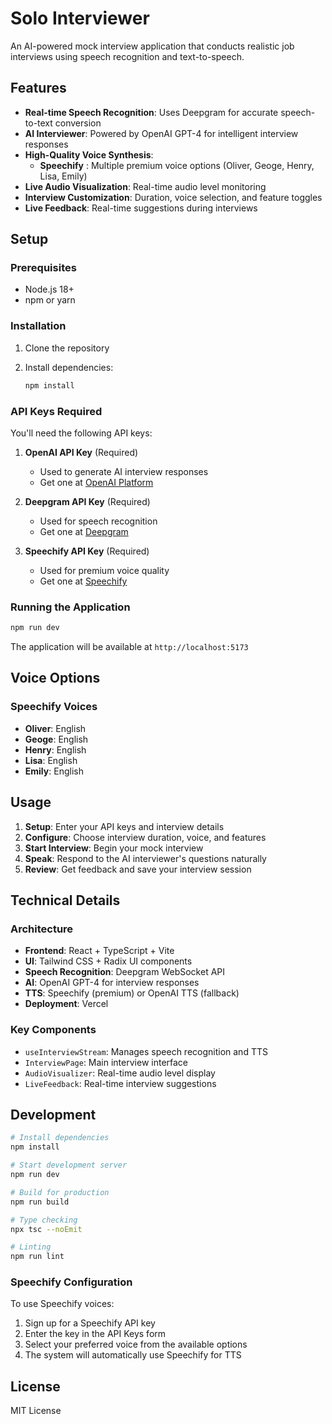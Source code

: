 # Solo Interviewer

An AI-powered mock interview application that conducts realistic job interviews using speech recognition and text-to-speech.

## Features

- **Real-time Speech Recognition**: Uses Deepgram for accurate speech-to-text conversion
- **AI Interviewer**: Powered by OpenAI GPT-4 for intelligent interview responses
- **High-Quality Voice Synthesis**:
  - **Speechify** : Multiple premium voice options (Oliver, Geoge, Henry, Lisa, Emily)
- **Live Audio Visualization**: Real-time audio level monitoring
- **Interview Customization**: Duration, voice selection, and feature toggles
- **Live Feedback**: Real-time suggestions during interviews

## Setup

### Prerequisites

- Node.js 18+
- npm or yarn

### Installation

1. Clone the repository
2. Install dependencies:

   ```bash
   npm install
   ```

### API Keys Required

You'll need the following API keys:

1. **OpenAI API Key** (Required)
   - Used to generate AI interview responses
   - Get one at [OpenAI Platform](https://platform.openai.com/)

2. **Deepgram API Key** (Required)
   - Used for speech recognition
   - Get one at [Deepgram](https://deepgram.com/)

3. **Speechify API Key** (Required)
   - Used for premium voice quality
   - Get one at [Speechify](https://speechify.com/)

### Running the Application

```bash
npm run dev
```

The application will be available at `http://localhost:5173`

## Voice Options

### Speechify Voices

- **Oliver**: English
- **Geoge**: English
- **Henry**: English
- **Lisa**: English
- **Emily**: English

## Usage

1. **Setup**: Enter your API keys and interview details
2. **Configure**: Choose interview duration, voice, and features
3. **Start Interview**: Begin your mock interview
4. **Speak**: Respond to the AI interviewer's questions naturally
5. **Review**: Get feedback and save your interview session

## Technical Details

### Architecture

- **Frontend**: React + TypeScript + Vite
- **UI**: Tailwind CSS + Radix UI components
- **Speech Recognition**: Deepgram WebSocket API
- **AI**: OpenAI GPT-4 for interview responses
- **TTS**: Speechify (premium) or OpenAI TTS (fallback)
- **Deployment**: Vercel

### Key Components

- `useInterviewStream`: Manages speech recognition and TTS
- `InterviewPage`: Main interview interface
- `AudioVisualizer`: Real-time audio level display
- `LiveFeedback`: Real-time interview suggestions

## Development

```bash
# Install dependencies
npm install

# Start development server
npm run dev

# Build for production
npm run build

# Type checking
npx tsc --noEmit

# Linting
npm run lint
```

### Speechify Configuration

To use Speechify voices:

1. Sign up for a Speechify API key
2. Enter the key in the API Keys form
3. Select your preferred voice from the available options
4. The system will automatically use Speechify for TTS

## License

MIT License
